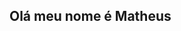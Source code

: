 ## Olá meu nome é Matheus

<!--
**MatheusNunes166/MatheusNunes166** is a ✨ _special_ ✨ repository because its `README.md` (this file) appears on your GitHub profile.


ola tudo certo primeiro commit
TOP



- 🔭 topadajcioajd
- 🌱 I’m currently learning ...
- 👯 I’m looking to collaborate on ...
- 🤔 I’m looking for help th ...
- 💬 Ask me about ...
- 📫 How to reach me: ...
- 😄 Pronouns: ...
- ⚡ Fun fact: ...
-->
